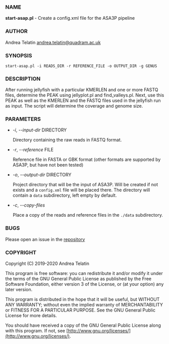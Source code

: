 ### NAME

**start-asap.pl** - Create a config.xml file for the ASA3P pipeline

### AUTHOR

Andrea Telatin <andrea.telatin@quadram.ac.uk>

### SYNOPSIS

```
start-asap.pl -i READS_DIR -r REFERENCE_FILE -o OUTPUT_DIR -g GENUS
```
### DESCRIPTION

After running jellyfish with a particular KMERLEN and one or more FASTQ files,
determine the PEAK using jellyplot.pl and find\_valleys.pl. Next, use this
PEAK as well as the KMERLEN and the FASTQ files used in the jellyfish run
as input. The script will determine the coverage and genome size.

### PARAMETERS

- _-i_, _--input-dir_ DIRECTORY

    Directory containing the raw reads in FASTQ format. 

- _-r_, _--reference_ FILE

    Reference file in FASTA or GBK format (other formats are supported by ASA3P, but have not been tested)

- _-o_, _--output-dir_ DIRECTORY

    Project directory that will be the input of ASA3P. Will be created if not exists and
    a `config.xml` file will be placed there. The directory will contain a `data` subdirectory,
    left empty by default.

- _-c_, _--copy-files_ 

    Place a copy of the reads and reference files in the `./data` subdirectory.

### BUGS

Please open an issue in the [repository](https://github.com/quadram-institute-bioscience/start-asap)

### COPYRIGHT

Copyright (C) 2019-2020 Andrea Telatin 

This program is free software: you can redistribute it and/or modify
it under the terms of the GNU General Public License as published by
the Free Software Foundation, either version 3 of the License, or
(at your option) any later version.

This program is distributed in the hope that it will be useful,
but WITHOUT ANY WARRANTY; without even the implied warranty of
MERCHANTABILITY or FITNESS FOR A PARTICULAR PURPOSE.  See the
GNU General Public License for more details.

You should have received a copy of the GNU General Public License
along with this program.  If not, see [http://www.gnu.org/licenses/](http://www.gnu.org/licenses/).
